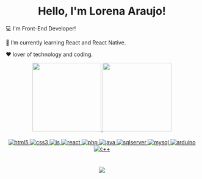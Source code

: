 <h1 align="center">
  Hello, I'm Lorena Araujo!
</h1>

   :computer: I'm Front-End Developer!
  
🌱 I’m currently learning React and React Native.

  :heart: lover of technology and coding.

<div align="center">
  <a href="https://github.com/lorenaaraujooo">
  <img height="180em" src="https://github-readme-stats.vercel.app/api?username=lorenaaraujoo&show_icons=true&theme=dracula&include_all_commits=true&count_private=true"/>
  <img height="180em" src="https://github-readme-stats.vercel.app/api/top-langs/?username=lorenaaraujoo&layout=compact&langs_count=7&theme=dracula"/>
</div>

<div align="center" style="display: inline_block"><br>
  <img alt="html5" src="https://img.shields.io/badge/HTML5-E34F26?style=for-the-badge&logo=html5&logoColor=white">
  <img alt="css3" src="https://img.shields.io/badge/CSS3-1572B6?style=for-the-badge&logo=css3&logoColor=white">
  <img alt="js" src="https://img.shields.io/badge/JavaScript-F7DF1E?style=for-the-badge&logo=javascript&logoColor=black">
  <img alt="react" src="https://img.shields.io/badge/React-20232A?style=for-the-badge&logo=react&logoColor=61DAFB">
  <img alt="php" src="https://img.shields.io/badge/PHP-777BB4?style=for-the-badge&logo=php&logoColor=white">
  <img alt="java" src="https://img.shields.io/badge/Java-ED8B00?style=for-the-badge&logo=java&logoColor=white">
  <img alt="sqlserver" src="https://img.shields.io/badge/SQL_Server-CC2927?style=for-the-badge&logo=microsoft-sql-server&logoColor=white">
  <img alt="mysql" src="https://img.shields.io/badge/MySQL-00000F?style=for-the-badge&logo=mysql&logoColor=white">
  <img alt="arduino" src="https://img.shields.io/badge/Arduino_IDE-00979D?style=for-the-badge&logo=arduino&logoColor=white****">
  <img alt="c++" src="https://img.shields.io/badge/C%2B%2B-00599C?style=for-the-badge&logo=c%2B%2B&logoColor=white">
</div>

#
<div align="center">
  <a href="https://www.linkedin.com/in/lorena-araujo-708432206/" target="_blank"><img src="https://img.shields.io/badge/-LinkedIn-%230077B5?style=for-the-badge&logo=linkedin&logoColor=white" target="_blank"></a>
